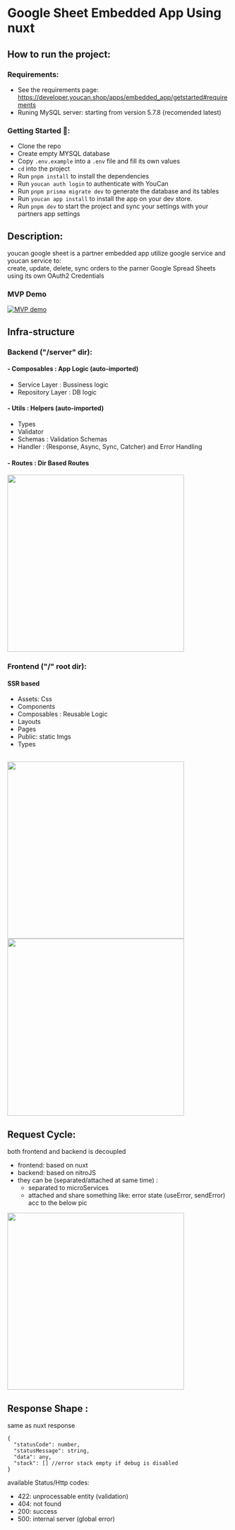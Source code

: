 # Google Sheet Embedded App Using nuxt

## How to run the project:

### Requirements:
- See the requirements page: https://developer.youcan.shop/apps/embedded_app/getstarted#requirements
- Runing MySQL server: starting from version 5.7.8 (recomended latest)

### Getting Started 🚀:
- Clone the repo
- Create empty MYSQL database
- Copy `.env.example` into a `.env` file and fill its own values
- `cd` into the project
- Run `pnpm install` to install the dependencies
- Run `youcan auth login` to authenticate with YouCan
- Run `pnpm prisma migrate dev` to generate the database and its tables
- Run `youcan app install` to install the app on your dev store.
- Run `pnpm dev` to start the project and sync your settings with your partners app settings

## Description:
  youcan google sheet is a partner embedded app utilize
  google service and youcan service to: 
  <br>
  create, update, delete, sync orders
  to the parner Google Spread Sheets using its own OAuth2 Credentials

### MVP Demo
[![MVP demo](https://img.youtube.com/vi/j6bQNpoOLts/0.jpg)](https://youtu.be/j6bQNpoOLts)

## Infra-structure

### Backend ("/server" dir):
#### - Composables : App Logic (auto-imported)
- Service Layer : Bussiness logic
- Repository Layer : DB logic
#### - Utils : Helpers (auto-imported)
- Types
- Validator
- Schemas : Validation Schemas
- Handler : (Response, Async, Sync, Catcher) and Error Handling
#### - Routes : Dir Based Routes
  
<img src="https://github.com/abdallah-zaghloul/nuxt-google-sheet/assets/61375797/8ae26b37-e958-427c-8330-ba9de60edfa5" width="400">

### Frontend ("/" root dir):
#### SSR based
- Assets: Css
- Components
- Composables : Reusable Logic
- Layouts
- Pages
- Public: static Imgs
- Types

<br>
<img src="https://github.com/eihabkhan1/nuxt-google-sheet/assets/143792300/fb275cba-0002-42bb-bed7-6eafc2b610a0" width="400">
<br>
<img src="https://github.com/abdallah-zaghloul/nuxt-google-sheet/assets/61375797/acc5a924-4217-4d6c-a6ac-8ba97d175b60" width="400">


## Request Cycle:
both frontend and backend is decoupled
- frontend: based on nuxt
- backend: based on nitroJS
- they can be (separated/attached at same time) :
  - separated to microServices
  - attached and share something like:
    error state (useError, sendError)
    acc to the below pic  
  
<img src="https://github.com/abdallah-zaghloul/nuxt-google-sheet/assets/61375797/19a79135-94fd-4e87-9bdd-834c27ab7223" width="400">

## Response Shape :
same as nuxt response 

```
{
  "statusCode": number,
  "statusMessage": string,
  "data": any,
  "stack": [] //error stack empty if debug is disabled
}
```
available Status/Http codes:
- 422: unprocessable entity (validation)
- 404: not found
- 200: success
- 500: internal server (global error)

